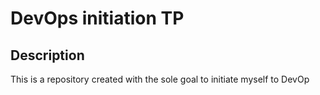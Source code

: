 # DevOps initiation TP

## Description

This is a repository created with the sole goal to initiate myself to DevOp
